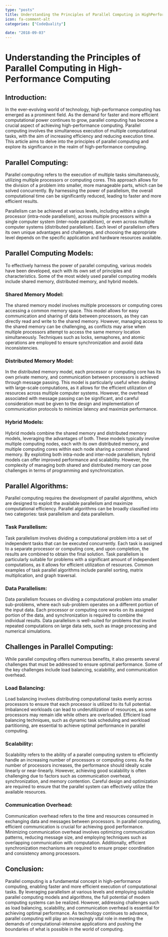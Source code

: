 ```yaml
---
type: "posts"
title: Understanding the Principles of Parallel Computing in HighPerformance Computing
icon: fa-comment-alt
categories: ["CodeQuality"]

date: "2018-09-03"
---
```




# Understanding the Principles of Parallel Computing in High-Performance Computing

## Introduction:

In the ever-evolving world of technology, high-performance computing has emerged as a prominent field. As the demand for faster and more efficient computational power continues to grow, parallel computing has become a crucial aspect of achieving high-performance computing. Parallel computing involves the simultaneous execution of multiple computational tasks, with the aim of increasing efficiency and reducing execution time. This article aims to delve into the principles of parallel computing and explore its significance in the realm of high-performance computing.

## Parallel Computing:

Parallel computing refers to the execution of multiple tasks simultaneously, utilizing multiple processors or computing cores. This approach allows for the division of a problem into smaller, more manageable parts, which can be solved concurrently. By harnessing the power of parallelism, the overall computational time can be significantly reduced, leading to faster and more efficient results.

Parallelism can be achieved at various levels, including within a single processor (intra-node parallelism), across multiple processors within a single computer system (inter-node parallelism), or even across multiple computer systems (distributed parallelism). Each level of parallelism offers its own unique advantages and challenges, and choosing the appropriate level depends on the specific application and hardware resources available.

## Parallel Computing Models:

To effectively harness the power of parallel computing, various models have been developed, each with its own set of principles and characteristics. Some of the most widely used parallel computing models include shared memory, distributed memory, and hybrid models.

### Shared Memory Model:

The shared memory model involves multiple processors or computing cores accessing a common memory space. This model allows for easy communication and sharing of data between processors, as they can directly read and write to the shared memory. However, managing access to the shared memory can be challenging, as conflicts may arise when multiple processors attempt to access the same memory location simultaneously. Techniques such as locks, semaphores, and atomic operations are employed to ensure synchronization and avoid data inconsistencies.

### Distributed Memory Model:

In the distributed memory model, each processor or computing core has its own private memory, and communication between processors is achieved through message passing. This model is particularly useful when dealing with large-scale computations, as it allows for the efficient utilization of resources across multiple computer systems. However, the overhead associated with message passing can be significant, and careful consideration must be given to the design and implementation of communication protocols to minimize latency and maximize performance.

### Hybrid Models:

Hybrid models combine the shared memory and distributed memory models, leveraging the advantages of both. These models typically involve multiple computing nodes, each with its own distributed memory, and multiple computing cores within each node sharing a common shared memory. By exploiting both intra-node and inter-node parallelism, hybrid models can offer improved performance and scalability. However, the complexity of managing both shared and distributed memory can pose challenges in terms of programming and synchronization.

## Parallel Algorithms:

Parallel computing requires the development of parallel algorithms, which are designed to exploit the available parallelism and maximize computational efficiency. Parallel algorithms can be broadly classified into two categories: task parallelism and data parallelism.

### Task Parallelism:

Task parallelism involves dividing a computational problem into a set of independent tasks that can be executed concurrently. Each task is assigned to a separate processor or computing core, and upon completion, the results are combined to obtain the final solution. Task parallelism is particularly suitable for problems with a significant amount of independent computations, as it allows for efficient utilization of resources. Common examples of task parallel algorithms include parallel sorting, matrix multiplication, and graph traversal.

### Data Parallelism:

Data parallelism focuses on dividing a computational problem into smaller sub-problems, where each sub-problem operates on a different portion of the input data. Each processor or computing core works on its assigned portion of the data, and synchronization is required to combine the individual results. Data parallelism is well-suited for problems that involve repeated computations on large data sets, such as image processing and numerical simulations.

## Challenges in Parallel Computing:

While parallel computing offers numerous benefits, it also presents several challenges that must be addressed to ensure optimal performance. Some of the key challenges include load balancing, scalability, and communication overhead.

### Load Balancing:

Load balancing involves distributing computational tasks evenly across processors to ensure that each processor is utilized to its full potential. Imbalanced workloads can lead to underutilization of resources, as some processors may remain idle while others are overloaded. Efficient load balancing techniques, such as dynamic task scheduling and workload partitioning, are essential to achieve optimal performance in parallel computing.

### Scalability:

Scalability refers to the ability of a parallel computing system to efficiently handle an increasing number of processors or computing cores. As the number of processors increases, the performance should ideally scale linearly or near-linearly. However, achieving good scalability is often challenging due to factors such as communication overhead, synchronization, and memory contention. Careful design and optimization are required to ensure that the parallel system can effectively utilize the available resources.

### Communication Overhead:

Communication overhead refers to the time and resources consumed in exchanging data and messages between processors. In parallel computing, efficient communication is crucial for achieving good performance. Minimizing communication overhead involves optimizing communication patterns, reducing message size, and employing techniques such as overlapping communication with computation. Additionally, efficient synchronization mechanisms are required to ensure proper coordination and consistency among processors.

## Conclusion:

Parallel computing is a fundamental concept in high-performance computing, enabling faster and more efficient execution of computational tasks. By leveraging parallelism at various levels and employing suitable parallel computing models and algorithms, the full potential of modern computing systems can be realized. However, addressing challenges such as load balancing, scalability, and communication overhead is essential for achieving optimal performance. As technology continues to advance, parallel computing will play an increasingly vital role in meeting the demands of computational-intensive applications and pushing the boundaries of what is possible in the world of computing.